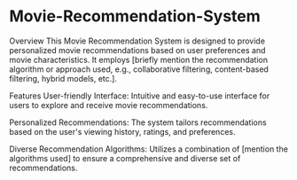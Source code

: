 # Movie-Recommendation-System

Overview
This Movie Recommendation System is designed to provide personalized movie recommendations based on user preferences and movie characteristics. It employs [briefly mention the recommendation algorithm or approach used, e.g., collaborative filtering, content-based filtering, hybrid models, etc.].

Features
User-friendly Interface: Intuitive and easy-to-use interface for users to explore and receive movie recommendations.

Personalized Recommendations: The system tailors recommendations based on the user's viewing history, ratings, and preferences.

Diverse Recommendation Algorithms: Utilizes a combination of [mention the algorithms used] to ensure a comprehensive and diverse set of recommendations.
